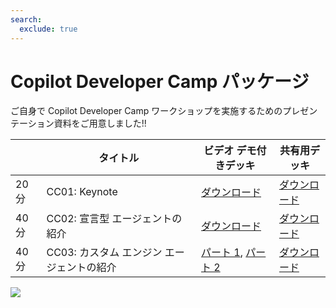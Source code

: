 ```yaml
---
search:
  exclude: true
---
```

# Copilot Developer Camp パッケージ

ご自身で Copilot Developer Camp ワークショップを実施するためのプレゼンテーション資料をご用意しました!!

|  | タイトル | ビデオ デモ付きデッキ | 共有用デッキ |
|---|--|---|---|
| 20 分 | CC01: Keynote | [ダウンロード](https://github.com/microsoft/copilot-camp/raw/refs/heads/in-a-box/downloads/presentations-with-videos/CC01%20-%20Keynote%20-%20Building%20Agents%20for%20M365%20Copilot.pptx) | [ダウンロード](https://github.com/microsoft/copilot-camp/raw/refs/heads/in-a-box/downloads/presentations-for-sharing/CC01%20-%20Keynote%20-%20Building%20Agents%20for%20M365%20Copilot.pptx) |
| 40 分 | CC02: 宣言型 エージェントの紹介 | [ダウンロード](https://github.com/microsoft/copilot-camp/raw/refs/heads/in-a-box/downloads/presentations-with-videos/CC02%20-%20Building%20Declarative%20Agents.pptx) | [ダウンロード](https://github.com/microsoft/copilot-camp/raw/refs/heads/in-a-box/downloads/presentations-for-sharing/CC02%20-%20Building%20Declarative%20Agents.pptx) |
| 40 分 | CC03: カスタム エンジン エージェントの紹介 | [パート 1](https://github.com/microsoft/copilot-camp/raw/refs/heads/in-a-box/downloads/presentations-with-videos/CC03%20-%20Building%20Custom%20Engine%20Agents%20part%201.pptx), [パート 2](https://github.com/microsoft/copilot-camp/raw/refs/heads/in-a-box/downloads/presentations-with-videos/CC03%20-%20Building%20Custom%20Engine%20Agents%20part%202.pptx) | [ダウンロード](https://github.com/microsoft/copilot-camp/raw/refs/heads/in-a-box/downloads/presentations-for-sharing/CC03%20-%20Building%20Custom%20Engine%20Agents.pptx) |


<img src="https://m365-visitor-stats.azurewebsites.net/copilot-camp/in-a-box" />